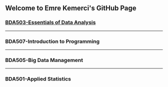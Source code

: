## Welcome to Emre Kemerci's GitHub Page


### [BDA503-Essentials of Data Analysis](https://mef-bda503.github.io/pj18-EmreKemerci/)
***
### BDA507-Introduction to Programming
***
### BDA505-Big Data Management
***
### BDA501-Applied Statistics